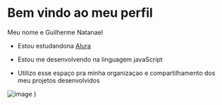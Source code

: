 # Bem vindo ao meu perfil

Meu nome e Guilherme Natanael

- Estou estudandona [Alura](alurastartestudante@email.com)

- Estou me desenvolvendo na linguagem javaScript

- Utilizo esse espaço pra minha organizaçao e compartilhamento dos meu projetos desenvolvidos

![image](https://github.com/guilherme1124/guilherme1123/assets/169806454/44c59288-bc6d-4143-ba93-13fde5f72cb2)
)
